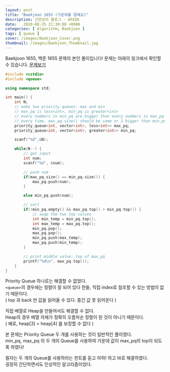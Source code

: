 ```yaml
---
layout: post
title: "Baekjoon 1655 (가운데를 말해요)"
description: 신연상의 블로그 - AFAIK
date:   2020-08-25 21:30:00 +0900
categories: [ Algorithm, Baekjoon ]
tags: [ queue ]
cover: /images/Baekjoon_Cover.png
thumbnail: /images/Baekjoon_Thumbnail.jpg
---
```


Baekjoon 1655, 백준 1655 문제의 본인 풀이입니다!
문제는 아래의 링크에서 확인할 수 있습니다.
[문제보기][prob]
<!-- more -->
```c++
#include <cstdio>
#include <queue>

using namespace std;

int main() {
    int N;
    // make two priority queues: max and min
    // max_pq is less<int>, min_pq is greater<int>
    // every numbers in min_pq are bigger than every numbers in max_pq
    // every time, max_pq.size() should be same or 1 bigger than min_pq.size()
    priority_queue<int, vector<int>, less<int>> max_pq;
    priority_queue<int, vector<int>, greater<int>> min_pq;

    scanf("%d",&N);

    while(N--) {
        // get input
        int num;
        scanf("%d", &num);

        // push num
        if(max_pq.size() == min_pq.size()) {
            max_pq.push(num);
        }

        else min_pq.push(num);

        // sort
        if(!min_pq.empty() && max_pq.top() > min_pq.top()) {
            // swap the two top values
            int min_temp = min_pq.top();
            int max_temp = max_pq.top();
            min_pq.pop();
            max_pq.pop();
            min_pq.push(max_temp);
            max_pq.push(min_temp);
        }

        // print middle value: top of max_pq
        printf("%d\n", max_pq.top());
    }
}
```

Priority Queue 하나로는 해결할 수 없었다.  
`<queue>`의 경우에는 정렬이 잘 되어 있다 한들, 직접 index로 참조할 수 있는 방법이 없기 때문이다.   
( top 과 back 만 값을 읽어올 수 있다. 중간 값 못 읽어온다 )

직접 배열로 Heap을 만들어서도 해결할 수 없다.  
Heap의 경우 배열 자체가 정확히 오름차순 정렬이 된 것이 아니기 때문이다.  
( 예로, heap[3] > heap[4] 를 보장할 수 없다 )

본 문제는 Priority Queue 두 개를 사용하는 것이 일반적인 풀이였다.  
min_pq, max_pq 의 두 개의 Queue를 사용하여 
가운데 값이 max_pq의 top이 되도록 하였다!

필자는 두 개의 Queue를 사용하라는 힌트를 듣고 아하! 하고 바로 해결하였다.  
굉장히 간단하면서도 인상적인 알고리즘이었다.

[prob]: https://www.acmicpc.net/problem/1655